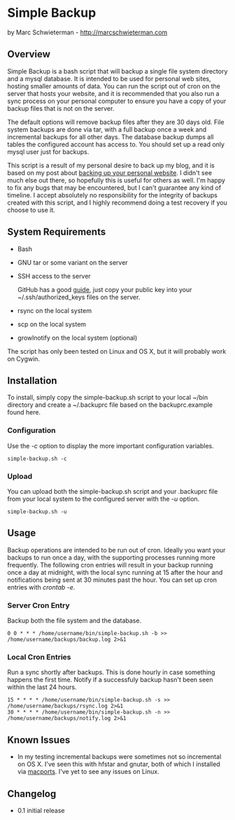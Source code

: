 # Simple Backup

by Marc Schwieterman - http://marcschwieterman.com

## Overview

Simple Backup is a bash script that will backup a single file system directory and a mysql database. It is intended to be used for personal web sites, hosting smaller amounts of data. You can run the script out of cron on the server that hosts your website, and it is recommended that you also run a sync process on your personal computer to ensure you have a copy of your backup files that is not on the server.

The default options will remove backup files after they are 30 days old. File system backups are done via tar, with a full backup once a week and incremental backups for all other days. The database backup dumps all tables the configured account has access to. You should set up a read only mysql user just for backups.

This script is a result of my personal desire to back up my blog, and it is based on my post about [backing up your personal website](http://marcschwieterman.com/blog/backing-up-your-personal-website/). I didn't see much else out there, so hopefully this is useful for others as well. I'm happy to fix any bugs that may be encountered, but I can't guarantee any kind of timeline. I accept absolutely no responsibility for the integrity of backups created with this script, and I highly recommend doing a test recovery if you choose to use it.

## System Requirements

*   Bash
*   GNU tar or some variant on the server
*   SSH access to the server

    GitHub has a good [guide](http://help.github.com/key-setup-redirect), just copy your public key into your ~/.ssh/authorized_keys files on the server.

*   rsync on the local system
*   scp on the local system
*   growlnotify on the local system (optional)

The script has only been tested on Linux and OS X, but it will probably work on Cygwin.

## Installation

To install, simply copy the simple-backup.sh script to your local ~/bin directory and create a ~/.backuprc file based on the backuprc.example found here.

### Configuration

Use the *-c* option to display the more important configuration variables.

    simple-backup.sh -c

### Upload

You can upload both the simple-backup.sh script and your .backuprc file from your local system to the configured server with the *-u* option.

    simple-backup.sh -u

## Usage

Backup operations are intended to be run out of cron. Ideally you want your backups to run once a day, with the supporting processes running more frequently. The following cron entries will result in your backup running once a day at midnight, with the local sync running at 15 after the hour and notifications being sent at 30 minutes past the hour. You can set up cron entries with *crontab -e*.

### Server Cron Entry

Backup both the file system and the database.

    0 0 * * * /home/username/bin/simple-backup.sh -b >> /home/username/backups/backup.log 2>&1

### Local Cron Entries

Run a sync shortly after backups. This is done hourly in case something happens the first time. Notify if a successfuly backup hasn't been seen within the last 24 hours.

    15 * * * * /home/username/bin/simple-backup.sh -s >> /home/username/backups/rsync.log 2>&1
    30 * * * * /home/username/bin/simple-backup.sh -n >> /home/username/backups/notify.log 2>&1

## Known Issues

*   In my testing incremental backups were sometimes not so incremental on OS X. I've seen this with hfstar and gnutar, both of which I installed via [macports](http://www.macports.org/). I've yet to see any issues on Linux.
 
## Changelog

*   0.1 initial release

